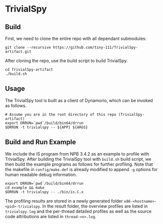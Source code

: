 # TrivialSpy

## Build

First, we need to clone the entire repo with all dependant submodules:

```
git clone --recursive https://github.com/tiny-111/TrivialSpy-artifact.git
```

After cloning the repo, use the build script to build TrivialSpy.

```
cd TrivialSpy-artifact
./build.sh
```

## Usage

The TrivialSpy tool is built as a client of Dynamorio, which can be invoked as follows.

```
# Assume you are in the root directory of this repo (TrivialSpy-artifact)
export DRRUN=`pwd`/build/bin64/drrun
$DRRUN -t trivialspy -- ${APP} ${ARGS}
```

## Build and Run Example

We include the IS program from NPB 3.4.2 as an example to profile with TrivialSpy. After building the TrivialSpy tool with `build.sh` build script, we then build the example programs as follows for further profiling. Note that the makefile in `config/make.def` is already modified to append `-g` options for human readable debug information.

```
export DRRUN=`pwd`/build/bin64/drrun
cd example && make
$DRRUN -t trivialspy -- ./bin/is.C.x
```

The profiling results are stored in a newly generated folder `x86-<hostname>-<pid>-trivialspy`. In the result folder, the overview profiles are listed in `trivialspy.log` and the per-thread detailed profiles as well as the source code attributions are listed in `thread-<n>.log`.
